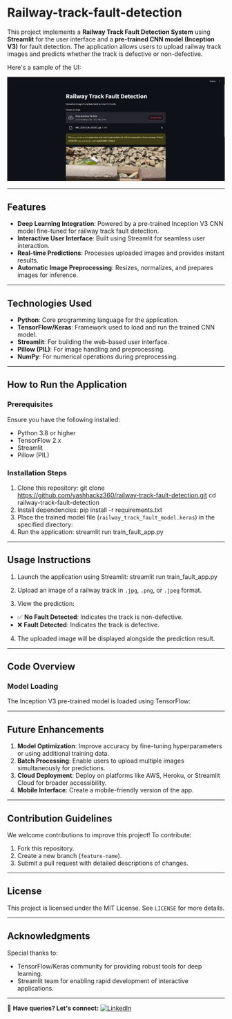 # Railway-track-fault-detection

This project implements a **Railway Track Fault Detection System** using **Streamlit** for the user interface and a **pre-trained CNN model (Inception V3)** for fault detection. The application allows users to upload railway track images and predicts whether the track is defective or non-defective.

Here's a sample of the UI:

![UI](ui_overview.png)

---

## Features
- **Deep Learning Integration**: Powered by a pre-trained Inception V3 CNN model fine-tuned for railway track fault detection.
- **Interactive User Interface**: Built using Streamlit for seamless user interaction.
- **Real-time Predictions**: Processes uploaded images and provides instant results.
- **Automatic Image Preprocessing**: Resizes, normalizes, and prepares images for inference.

---

## Technologies Used
- **Python**: Core programming language for the application.
- **TensorFlow/Keras**: Framework used to load and run the trained CNN model.
- **Streamlit**: For building the web-based user interface.
- **Pillow (PIL)**: For image handling and preprocessing.
- **NumPy**: For numerical operations during preprocessing.

---

## How to Run the Application

### Prerequisites
Ensure you have the following installed:
- Python 3.8 or higher
- TensorFlow 2.x
- Streamlit
- Pillow (PIL)

### Installation Steps

1. Clone this repository: git clone https://github.com/yashhackz360/railway-track-fault-detection.git
cd railway-track-fault-detection
2. Install dependencies:  pip install -r requirements.txt
3. Place the trained model file (`railway_track_fault_model.keras`) in the specified directory:
4.  Run the application:  streamlit run train_fault_app.py

---

## Usage Instructions

1. Launch the application using Streamlit: streamlit run train_fault_app.py
2. Upload an image of a railway track in `.jpg`, `.png`, or `.jpeg` format.

3. View the prediction:
- ✅ **No Fault Detected**: Indicates the track is non-defective.
- ❌ **Fault Detected**: Indicates the track is defective.

4. The uploaded image will be displayed alongside the prediction result.

---

## Code Overview

### Model Loading
The Inception V3 pre-trained model is loaded using TensorFlow:

---

## Future Enhancements

1. **Model Optimization**: Improve accuracy by fine-tuning hyperparameters or using additional training data.
2. **Batch Processing**: Enable users to upload multiple images simultaneously for predictions.
3. **Cloud Deployment**: Deploy on platforms like AWS, Heroku, or Streamlit Cloud for broader accessibility.
4. **Mobile Interface**: Create a mobile-friendly version of the app.

---

## Contribution Guidelines

We welcome contributions to improve this project! To contribute:
1. Fork this repository.
2. Create a new branch (`feature-name`).
3. Submit a pull request with detailed descriptions of changes.

---

## License

This project is licensed under the MIT License. See `LICENSE` for more details.

---

## Acknowledgments

Special thanks to:
- TensorFlow/Keras community for providing robust tools for deep learning.
- Streamlit team for enabling rapid development of interactive applications.

---
📩 **Have queries? Let's connect:** [![LinkedIn](https://img.shields.io/badge/LinkedIn-Connect-blue?style=flat&logo=linkedin)](https://www.linkedin.com/in/yashwanth-sai-kasarabada-ba4265258/)  

